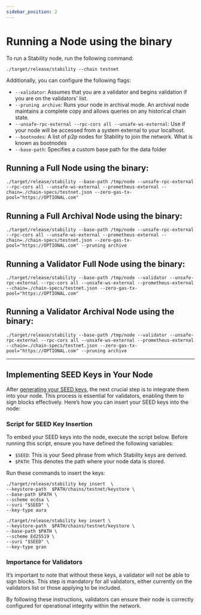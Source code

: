 ```yaml
---
sidebar_position: 2
---
```


# Running a Node using the binary

To run a Stability node, run the following command:

```
./target/release/stability --chain testnet
```

Additionally, you can configure the following flags:

- `--validator`: Assumes that you are a validator and begins validation if you are on the validators' list.
- `--pruning archive`: Runs your node in archival mode. An archival node maintains a complete copy and allows queries on any historical chain state.
- `--unsafe-rpc-external --rpc-cors all --unsafe-ws-external`: Use if your node will be accessed from a system external to your localhost.
- `--bootnodes`: A list of p2p nodes for Stability to join the network. What is known as bootnodes
- `--base-path`: Specifies a custom base path for the data folder

## Running a Full Node using the binary:

```
./target/release/stability --base-path /tmp/node --unsafe-rpc-external --rpc-cors all --unsafe-ws-external --prometheus-external --chain=./chain-specs/testnet.json --zero-gas-tx-pool="https://OPTIONAL.com"
```

## Running a Full Archival Node using the binary:

```
./target/release/stability --base-path /tmp/node --unsafe-rpc-external --rpc-cors all --unsafe-ws-external --prometheus-external --chain=./chain-specs/testnet.json --zero-gas-tx-pool="https://OPTIONAL.com" --pruning archive
```

## Running a Validator Full Node using the binary:

```
./target/release/stability --base-path /tmp/node --validator --unsafe-rpc-external --rpc-cors all --unsafe-ws-external --prometheus-external --chain=./chain-specs/testnet.json --zero-gas-tx-pool="https://OPTIONAL.com"
```

## Running a Validator Archival Node using the binary:

```
./target/release/stability --base-path /tmp/node --validator --unsafe-rpc-external --rpc-cors all --unsafe-ws-external --prometheus-external --chain=./chain-specs/testnet.json --zero-gas-tx-pool="https://OPTIONAL.com" --pruning archive
```

---

## Implementing SEED Keys in Your Node

After [generating your SEED keys](./generate_and_insert_node_key.md), the next crucial step is to integrate them into your node. This process is essential for validators, enabling them to sign blocks effectively. Here’s how you can insert your SEED keys into the node:

### Script for SEED Key Insertion

To embed your SEED keys into the node, execute the script below. Before running this script, ensure you have defined the following variables:

- `$SEED`: This is your Seed phrase from which Stability keys are derived.
- `$PATH`: This denotes the path where your node data is stored.

Run these commands to insert the keys:

```shell
./target/release/stability key insert  \
--keystore-path  $PATH/chains/testnet/keystore \
--base-path $PATH \
--scheme ecdsa \
--suri "$SEED" \
--key-type aura

./target/release/stability key insert \
--keystore-path  $PATH/chains/testnet/keystore \
--base-path $PATH \
--scheme Ed25519 \
--suri "$SEED" \
--key-type gran
```

### Importance for Validators

It’s important to note that without these keys, a validator will not be able to sign blocks. This step is mandatory for all validators, either currently on the validators list or those applying to be included.

By following these instructions, validators can ensure their node is correctly configured for operational integrity within the network.

